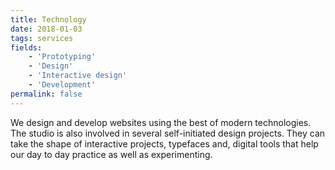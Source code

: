 ```yaml
---
title: Technology
date: 2018-01-03
tags: services
fields:
    - 'Prototyping'
    - 'Design'
    - 'Interactive design'
    - 'Development'
permalink: false
---
```


We design and develop websites using the best of modern technologies. The studio is also involved in several self-initiated design projects. They can take the shape of interactive projects, typefaces and, digital tools that help our day to day practice as well as experimenting.
